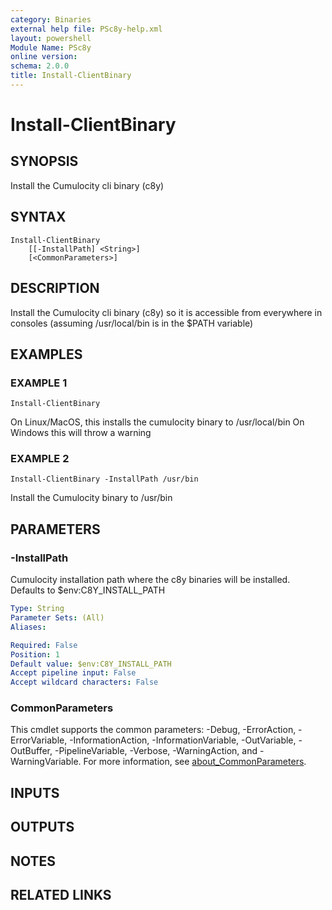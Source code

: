 ```yaml
---
category: Binaries
external help file: PSc8y-help.xml
layout: powershell
Module Name: PSc8y
online version:
schema: 2.0.0
title: Install-ClientBinary
---
```


# Install-ClientBinary

## SYNOPSIS
Install the Cumulocity cli binary (c8y)

## SYNTAX

```
Install-ClientBinary
	[[-InstallPath] <String>]
	[<CommonParameters>]
```

## DESCRIPTION
Install the Cumulocity cli binary (c8y) so it is accessible from everywhere in consoles (assuming /usr/local/bin is in the $PATH variable)

## EXAMPLES

### EXAMPLE 1
```
Install-ClientBinary
```

On Linux/MacOS, this installs the cumulocity binary to /usr/local/bin
On Windows this will throw a warning

### EXAMPLE 2
```
Install-ClientBinary -InstallPath /usr/bin
```

Install the Cumulocity binary to /usr/bin

## PARAMETERS

### -InstallPath
Cumulocity installation path where the c8y binaries will be installed.
Defaults to $env:C8Y_INSTALL_PATH

```yaml
Type: String
Parameter Sets: (All)
Aliases:

Required: False
Position: 1
Default value: $env:C8Y_INSTALL_PATH
Accept pipeline input: False
Accept wildcard characters: False
```

### CommonParameters
This cmdlet supports the common parameters: -Debug, -ErrorAction, -ErrorVariable, -InformationAction, -InformationVariable, -OutVariable, -OutBuffer, -PipelineVariable, -Verbose, -WarningAction, and -WarningVariable. For more information, see [about_CommonParameters](http://go.microsoft.com/fwlink/?LinkID=113216).

## INPUTS

## OUTPUTS

## NOTES

## RELATED LINKS
